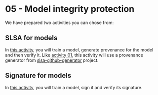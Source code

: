 
# 05 - Model integrity protection

We have prepared two activities you can chose from:

## SLSA for models

In [this activity](https://github.com/slsa-framework/oss-na24-slsa-workshop-model-integrity/blob/main/slsa_for_models/readme.md), you will train a model, generate provenance for the model and then verify it. Like [activity 01](https://github.com/slsa-framework/oss-na24-slsa-workshop/blob/main/activities/01/readme.md), this activity will use a provenance generator from [slsa-github-generator](https://github.com/slsa-framework/slsa-github-generator) project.


## Signature for models

In [this activity](https://github.com/slsa-framework/oss-na24-slsa-workshop-model-integrity/blob/main/model_signing/readme.md), you will train a model, sign it and verify its signature.
